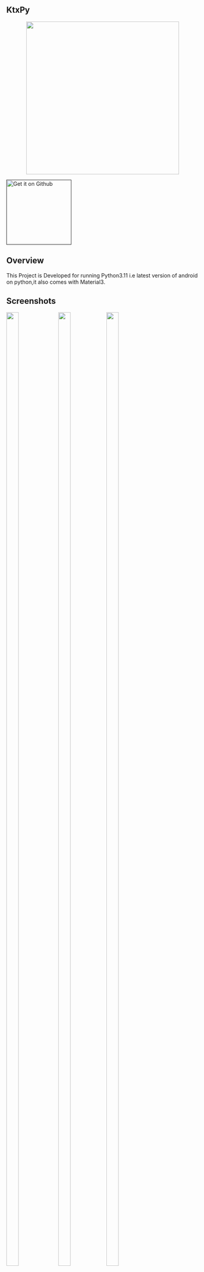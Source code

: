 <h2>KtxPy</h2>
<p align='center'>
<img width='400px%' height='400px' src='https://raw.githubusercontent.com/PsiCodes/KtxPy/master/Images/Vector.svg' >
</p>
<div>
  <a href=''>
    <img width='170px%' alt='Get it on Github' src='https://raw.githubusercontent.com/andOTP/andOTP/master/assets/badges/get-it-on-github.png'/>
  </a>
</div>


## Overview
This Project is Developed for running Python3.11 i.e latest version of android on python,it also comes with Material3.



## Screenshots
<img style="width: 25%; height: 80%; padding-right: 10px" src="https://raw.githubusercontent.com/PsiCodes/KtxPy/master/Images/ScreenShots/example.png"><img style="width: 25%; height: 80%" src="/Images/ScreenShots/ScreenShot2"><img style="width: 25%; height: 80%" src="Images/ScreenShots/ScreenShot3"><img style="width: 25%; height: 80%" src="Images/ScreenShots/ScreenShot4"><img style="width: 25%; height: 80%" src="Images/ScreenShots/ScreenShot5">

## Features

- [x] Python Latest Version

- [x] Editor Themes

- [x] Material3

- [x] X86 support

- [ ] Pip

- [ ] Scikit Learn

- [ ] Gui Libraries

## How to build this source
Can be Built Using Latest Version Of Android Studio

Select Build Flavour According to Need ->

* Select ` arch_x86_64 ` for x86 CPU Architecture
* Select ` arch_arm64 ` for arm CPU Architecture

## Contribute
I would absolutely love every possible kind of contributions. If you
have a questions, ideas, need help or want to propose a change just open
an issue. Pull request are greatly appreciated.


## Contributors
<a href="https://github.com/PsiCodes/KtxPy/graphs/contributors">
  <img src="https://contrib.rocks/image?repo=PsiCodes/KtxPy" />
</a>

## Special Thanks
Special Thanks To Rosmoe,Roumen Petrov & Hzy3774

## GNU GPL 3.0 Licence

    Copyright (C) 2022-2023 PsiCodes

    This program is free software: you can redistribute it and/or modify
    it under the terms of the GNU General Public License as published by
    the Free Software Foundation, either version 3 of the License, or
    (at your option) any later version.

    This program is distributed in the hope that it will be useful,
    but WITHOUT ANY WARRANTY; without even the implied warranty of
    MERCHANTABILITY or FITNESS FOR A PARTICULAR PURPOSE.  See the
    GNU General Public License for more details.

    You should have received a copy of the GNU General Public License
    along with this program.  If not, see <https://www.gnu.org/licenses/>.
